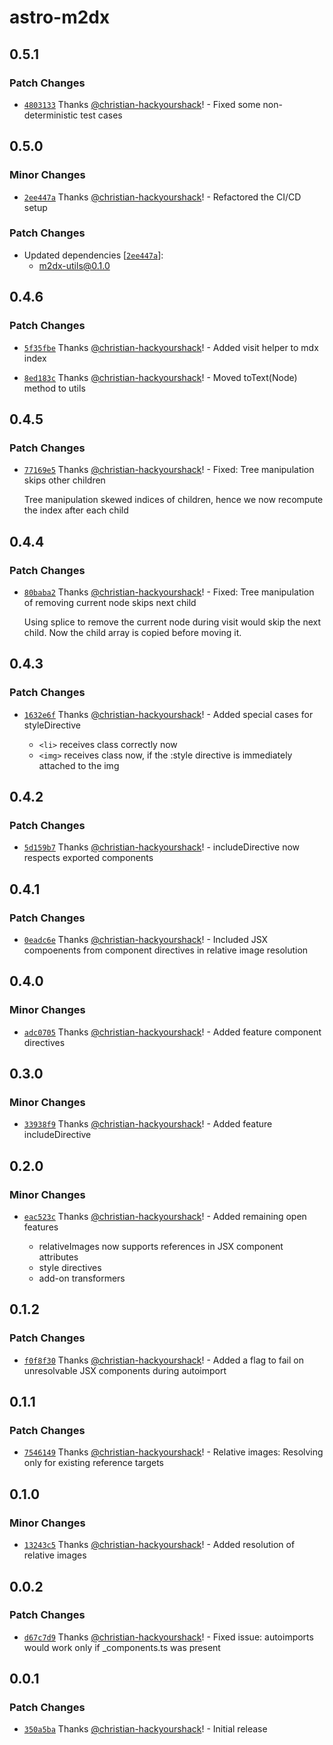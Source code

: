 # astro-m2dx

## 0.5.1

### Patch Changes

- [`4803133`](https://github.com/christian-hackyourshack/npm/commit/480313351258a73afbe4c1549272b8560081b0f8) Thanks [@christian-hackyourshack](https://github.com/christian-hackyourshack)! - Fixed some non-deterministic test cases

## 0.5.0

### Minor Changes

- [`2ee447a`](https://github.com/christian-hackyourshack/npm/commit/2ee447ad7631750c84ab69175aa7da134b3fb1f5) Thanks [@christian-hackyourshack](https://github.com/christian-hackyourshack)! - Refactored the CI/CD setup

### Patch Changes

- Updated dependencies [[`2ee447a`](https://github.com/christian-hackyourshack/npm/commit/2ee447ad7631750c84ab69175aa7da134b3fb1f5)]:
  - m2dx-utils@0.1.0

## 0.4.6

### Patch Changes

- [`5f35fbe`](https://github.com/christian-hackyourshack/npm/commit/5f35fbe6a385fed0dcbcbf76e486a722f53ce64c) Thanks [@christian-hackyourshack](https://github.com/christian-hackyourshack)! - Added visit helper to mdx index

- [`8ed183c`](https://github.com/christian-hackyourshack/npm/commit/8ed183c569b3c38f32bb2632f0627fde184ccc99) Thanks [@christian-hackyourshack](https://github.com/christian-hackyourshack)! - Moved toText(Node) method to utils

## 0.4.5

### Patch Changes

- [`77169e5`](https://github.com/christian-hackyourshack/npm/commit/77169e540a3b0614cd3f63de4f175a611a6d5703) Thanks [@christian-hackyourshack](https://github.com/christian-hackyourshack)! - Fixed: Tree manipulation skips other children

  Tree manipulation skewed indices of children, hence we now recompute the index after each child

## 0.4.4

### Patch Changes

- [`80baba2`](https://github.com/christian-hackyourshack/npm/commit/80baba241a40006637eb8e1931c29260431e5a5f) Thanks [@christian-hackyourshack](https://github.com/christian-hackyourshack)! - Fixed: Tree manipulation of removing current node skips next child

  Using splice to remove the current node during visit would skip the next child. Now the child array is copied before moving it.

## 0.4.3

### Patch Changes

- [`1632e6f`](https://github.com/christian-hackyourshack/npm/commit/1632e6ff0c702469e7c9db31ba54ddf25f50b253) Thanks [@christian-hackyourshack](https://github.com/christian-hackyourshack)! - Added special cases for styleDirective

  - `<li>` receives class correctly now
  - `<img>` receives class now, if the :style directive is immediately attached to the img

## 0.4.2

### Patch Changes

- [`5d159b7`](https://github.com/christian-hackyourshack/npm/commit/5d159b7e2d119d6fc38288f86a05f789df02060f) Thanks [@christian-hackyourshack](https://github.com/christian-hackyourshack)! - includeDirective now respects exported components

## 0.4.1

### Patch Changes

- [`0eadc6e`](https://github.com/christian-hackyourshack/npm/commit/0eadc6e9cc0c0d806b2fea57d9c85023d0786238) Thanks [@christian-hackyourshack](https://github.com/christian-hackyourshack)! - Included JSX compoenents from component directives in relative image resolution

## 0.4.0

### Minor Changes

- [`adc0705`](https://github.com/christian-hackyourshack/npm/commit/adc07058ccc689b1688b45409910a608e44e62f6) Thanks [@christian-hackyourshack](https://github.com/christian-hackyourshack)! - Added feature component directives

## 0.3.0

### Minor Changes

- [`33938f9`](https://github.com/christian-hackyourshack/npm/commit/33938f9cd1e764a528d1d33f3e6344177057f5cb) Thanks [@christian-hackyourshack](https://github.com/christian-hackyourshack)! - Added feature includeDirective

## 0.2.0

### Minor Changes

- [`eac523c`](https://github.com/christian-hackyourshack/npm/commit/eac523cd94dbad2712ca9fe445d7ca41127db6c7) Thanks [@christian-hackyourshack](https://github.com/christian-hackyourshack)! - Added remaining open features

  - relativeImages now supports references in JSX component attributes
  - style directives
  - add-on transformers

## 0.1.2

### Patch Changes

- [`f0f8f30`](https://github.com/christian-hackyourshack/npm/commit/f0f8f30ee41f2d7382b31bf31d0b50513639dbe0) Thanks [@christian-hackyourshack](https://github.com/christian-hackyourshack)! - Added a flag to fail on unresolvable JSX components during autoimport

## 0.1.1

### Patch Changes

- [`7546149`](https://github.com/christian-hackyourshack/npm/commit/754614901f1927f29ea6627b1c3ef8e503a757ba) Thanks [@christian-hackyourshack](https://github.com/christian-hackyourshack)! - Relative images: Resolving only for existing reference targets

## 0.1.0

### Minor Changes

- [`13243c5`](https://github.com/christian-hackyourshack/npm/commit/13243c5af4d245be84a7ef7ed348e79d266f9e05) Thanks [@christian-hackyourshack](https://github.com/christian-hackyourshack)! - Added resolution of relative images

## 0.0.2

### Patch Changes

- [`d67c7d9`](https://github.com/christian-hackyourshack/npm/commit/d67c7d9712f17e3ff5881c5535ee2fd06e33c851) Thanks [@christian-hackyourshack](https://github.com/christian-hackyourshack)! - Fixed issue: autoimports would work only if \_components.ts was present

## 0.0.1

### Patch Changes

- [`350a5ba`](https://github.com/christian-hackyourshack/npm/commit/350a5bac03c29467955a90ce055bb4219852dfe5) Thanks [@christian-hackyourshack](https://github.com/christian-hackyourshack)! - Initial release
